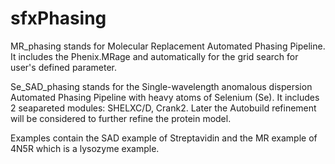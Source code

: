 # sfxPhasing

MR_phasing stands for Molecular Replacement Automated Phasing Pipeline. It includes the Phenix.MRage and automatically for the grid search for user's defined parameter.

Se_SAD_phasing stands for the Single-wavelength anomalous dispersion Automated Phasing Pipeline with heavy atoms of Selenium (Se). It includes 2 seapareted modules: SHELXC/D, Crank2.
Later the Autobuild refinement will be considered to further refine the protein model.

Examples contain the SAD example of Streptavidin and the MR example of 4N5R which is a lysozyme example.
